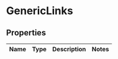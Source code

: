 # GenericLinks

## Properties
Name | Type | Description | Notes
------------ | ------------- | ------------- | -------------

